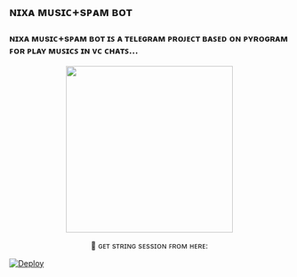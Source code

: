 <h2 align="centre"> ɴɪxᴀ ᴍᴜsɪᴄ+sᴘᴀᴍ ʙᴏᴛ </h2>

### ɴɪxᴀ ᴍᴜsɪᴄ+sᴘᴀᴍ ʙᴏᴛ ɪꜱ ᴀ ᴛᴇʟᴇɢʀᴀᴍ ᴘʀᴏᴊᴇᴄᴛ ʙᴀꜱᴇᴅ ᴏɴ ᴘʏʀᴏɢʀᴀᴍ ꜰᴏʀ ᴘʟᴀʏ ᴍᴜꜱɪᴄꜱ ɪɴ ᴠᴄ ᴄʜᴀᴛꜱ...

<p align="center"><a href="https://t.me/itzyournil"><img src="https://te.legra.ph/file/02a5591dbeafa8dc1becb.png" width="300"></a></p>
<p align="center">
    🧪 ɢᴇᴛ sᴛʀɪɴɢ sᴇssɪᴏɴ ꜰʀᴏᴍ ʜᴇʀᴇ:






[![Deploy](https://www.herokucdn.com/deploy/button.svg)](https://heroku.com/deploy?template=https://github.com/zz818529/itzyournilmusic)
